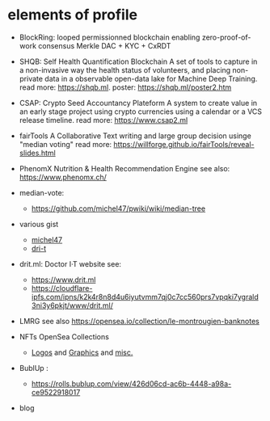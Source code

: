 # elements of profile

- BlockRing:
    looped permissionned blockchain enabling zero-proof-of-work consensus
    Merkle DAC + KYC + CxRDT 

- SHQB: Self Health Quantification Blockchain
    A set of tools to capture in a non-invasive way the health status of volunteers,
    and placing non-private data in a observable open-data lake for Machine Deep Training.
    read more: <https://shqb.ml>.
    poster: https://shqb.ml/poster2.htm
- CSAP: Crypto Seed Accountancy Plateform
    A system to create value in an early stage project using crypto currencies
    using a calendar or a VCS release timeline.
    read more: <https://www.csap2.ml>
- fairTools
    A Collaborative Text writing and large group decision usinge "median voting"
    read more: <https://willforge.github.io/fairTools/reveal-slides.html>
- PhenomX
    Nutrition & Health Recommendation Engine
    see also: <https://www.phenomx.ch/>
- median-vote:
  - https://github.com/michel47/pwiki/wiki/median-tree
- various gist
  - [michel47](https://bl.ocks.org/michel47)
  - [dri-t](https://gist.github.com/dri-t)
- drit.ml: Doctor I·T website
   see:
   - <https://www.drit.ml> 
   - <https://cloudflare-ipfs.com/ipns/k2k4r8n8d4u6iyutvmm7qj0c7cc560prs7vpqki7ygrald3ni3y6pkjt/www/drit.ml/>
- LMRG see also <https://opensea.io/collection/le-montrougien-banknotes>
- NFTs OpenSea Collections
   - [Logos][1] and [Graphics][2] and [misc.][3]
- BublUp :
  - https://rolls.bublup.com/view/426d06cd-ac6b-4448-a98a-ce9522918017
- blog

[1]: https://opensea.io/collection/dr-it-logos
[2]: https://opensea.io/collection/dr-it-graphics
[3]: https://opensea.io/collection/doctor-it-goodies
[4]: https://opensea.io/collection/holo-verse
[5]: https://talent.toptal.com/portal/jobs
